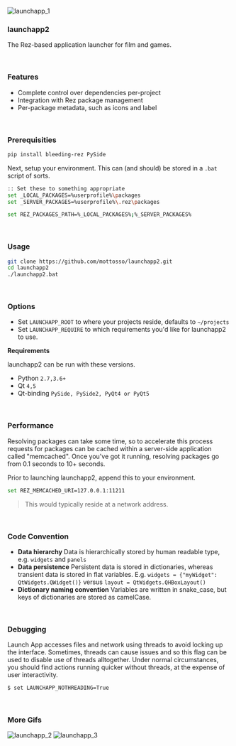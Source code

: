 ![launchapp_1](https://user-images.githubusercontent.com/2152766/58943971-bee4c600-8778-11e9-8117-f50fe260cee0.gif)

### launchapp2

The Rez-based application launcher for film and games.

<br>

### Features

- Complete control over dependencies per-project
- Integration with Rez package management
- Per-package metadata, such as icons and label

<br>

### Prerequisities

```bash
pip install bleeding-rez PySide
```

Next, setup your environment. This can (and should) be stored in a `.bat` script of sorts.

```bash
:: Set these to something appropriate
set _LOCAL_PACKAGES=%userprofile%\packages
set _SERVER_PACKAGES=%userprofile%\.rez\packages

set REZ_PACKAGES_PATH=%_LOCAL_PACKAGES%;%_SERVER_PACKAGES%
```

<br>

### Usage

```bash
git clone https://github.com/mottosso/launchapp2.git
cd launchapp2
./launchapp2.bat
```

<br>

### Options

- Set `LAUNCHAPP_ROOT` to where your projects reside, defaults to `~/projects`
- Set `LAUNCHAPP_REQUIRE` to which requirements you'd like for launchapp2 to use.

**Requirements**

launchapp2 can be run with these versions.

- Python `2.7,3.6+`
- Qt `4,5`
- Qt-binding `PySide, PySide2, PyQt4 or PyQt5`

<br>

### Performance

Resolving packages can take some time, so to accelerate this process requests for packages can be cached within a server-side application called "memcached". Once you've got it running, resolving packages go from 0.1 seconds to 10+ seconds.


Prior to launching launchapp2, append this to your environment.

```bash
set REZ_MEMCACHED_URI=127.0.0.1:11211
```

> This would typically reside at a network address.

<br>

### Code Convention

- **Data hierarchy** Data is hierarchically stored by human readable type, e.g. `widgets` and `panels`
- **Data persistence** Persistent data is stored in dictionaries, whereas transient data is stored in flat variables. E.g. `widgets = {"myWidget": QtWidgets.QWidget()}` versus `layout = QtWidgets.QHBoxLayout()`
- **Dictionary naming convention** Variables are written in snake_case, but keys of dictionaries are stored as camelCase.

<br>

### Debugging

Launch App accesses files and network using threads to avoid locking up the interface. Sometimes, threads can cause issues and so this flag can be used to disable use of threads alltogether. Under normal circumstances, you should find actions running quicker without threads, at the expense of user interactivity.

```bash
$ set LAUNCHAPP_NOTHREADING=True
```

<br>

### More Gifs

![launchapp_2](https://user-images.githubusercontent.com/2152766/58943970-be4c2f80-8778-11e9-9344-66007ba5cb5b.gif)
![launchapp_3](https://user-images.githubusercontent.com/2152766/58943973-bee4c600-8778-11e9-809a-cf2aaf7c94c0.gif)
